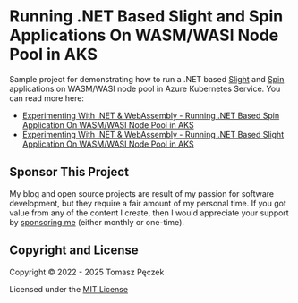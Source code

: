 # Running .NET Based Slight and Spin Applications On WASM/WASI Node Pool in AKS

Sample project for demonstrating how to run a .NET based [Slight](https://github.com/deislabs/spiderlightning/tree/v0.1.0) and [Spin](https://developer.fermyon.com/spin/index) applications on WASM/WASI node pool in Azure Kubernetes Service. You can read more here:
- [Experimenting With .NET & WebAssembly - Running .NET Based Spin Application On WASM/WASI Node Pool in AKS](https://www.tpeczek.com/2022/12/experimenting-with-net-webassembly.html)
- [Experimenting With .NET & WebAssembly - Running .NET Based Slight Application On WASM/WASI Node Pool in AKS](https://www.tpeczek.com/2024/01/experimenting-with-net-webassembly.html)

## Sponsor This Project

My blog and open source projects are result of my passion for software development, but they require a fair amount of my personal time. If you got value from any of the content I create, then I would appreciate your support by [sponsoring me](https://github.com/sponsors/tpeczek) (either monthly or one-time).

## Copyright and License

Copyright © 2022 - 2025 Tomasz Pęczek

Licensed under the [MIT License](https://github.com/tpeczek/demo-dotnet-on-aks-wasi-node-pool/blob/master/LICENSE.md)
